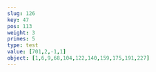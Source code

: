 ```yaml
---
slug: 126
key: 47
pos: 113
weight: 3
primes: 5
type: test
value: [701,2,-1,1]
object: [1,6,9,68,104,122,140,159,175,191,227]
---
```

